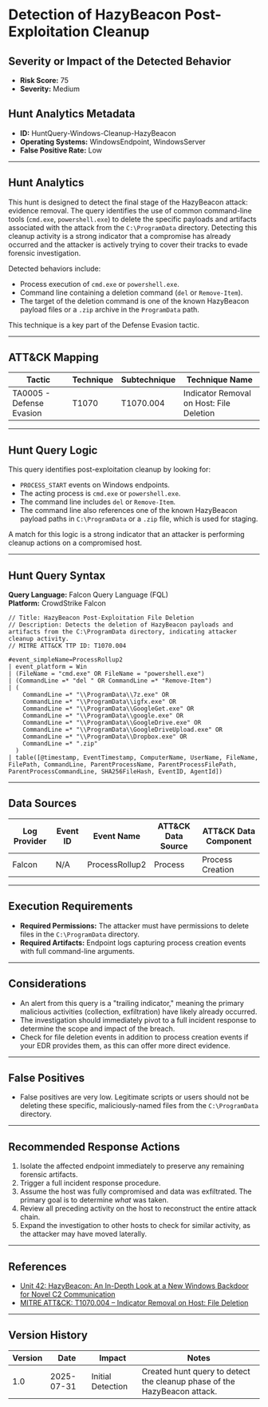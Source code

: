 
# Detection of HazyBeacon Post-Exploitation Cleanup

## Severity or Impact of the Detected Behavior
- **Risk Score:** 75
- **Severity:** Medium

## Hunt Analytics Metadata

- **ID:** HuntQuery-Windows-Cleanup-HazyBeacon
- **Operating Systems:** WindowsEndpoint, WindowsServer
- **False Positive Rate:** Low

---

## Hunt Analytics

This hunt is designed to detect the final stage of the HazyBeacon attack: evidence removal. The query identifies the use of common command-line tools (`cmd.exe`, `powershell.exe`) to delete the specific payloads and artifacts associated with the attack from the `C:\ProgramData` directory. Detecting this cleanup activity is a strong indicator that a compromise has already occurred and the attacker is actively trying to cover their tracks to evade forensic investigation.

Detected behaviors include:
- Process execution of `cmd.exe` or `powershell.exe`.
- Command line containing a deletion command (`del` or `Remove-Item`).
- The target of the deletion command is one of the known HazyBeacon payload files or a `.zip` archive in the `ProgramData` path.

This technique is a key part of the Defense Evasion tactic.

---

## ATT&CK Mapping

| Tactic                        | Technique   | Subtechnique | Technique Name                                 |
|-------------------------------|-------------|--------------|------------------------------------------------|
| TA0005 - Defense Evasion      | T1070       | T1070.004    | Indicator Removal on Host: File Deletion       |

---

## Hunt Query Logic

This query identifies post-exploitation cleanup by looking for:

- `PROCESS_START` events on Windows endpoints.
- The acting process is `cmd.exe` or `powershell.exe`.
- The command line includes `del` or `Remove-Item`.
- The command line also references one of the known HazyBeacon payload paths in `C:\ProgramData` or a `.zip` file, which is used for staging.

A match for this logic is a strong indicator that an attacker is performing cleanup actions on a compromised host.

---

## Hunt Query Syntax

**Query Language:** Falcon Query Language (FQL)  
**Platform:** CrowdStrike Falcon

```fql
// Title: HazyBeacon Post-Exploitation File Deletion
// Description: Detects the deletion of HazyBeacon payloads and artifacts from the C:\ProgramData directory, indicating attacker cleanup activity.
// MITRE ATT&CK TTP ID: T1070.004

#event_simpleName=ProcessRollup2 
| event_platform = Win
| (FileName = "cmd.exe" OR FileName = "powershell.exe")
| (CommandLine =* "del " OR CommandLine =* "Remove-Item")
| (
    CommandLine =* "\\ProgramData\\7z.exe" OR
    CommandLine =* "\\ProgramData\\igfx.exe" OR
    CommandLine =* "\\ProgramData\\GoogleGet.exe" OR
    CommandLine =* "\\ProgramData\\google.exe" OR
    CommandLine =* "\\ProgramData\\GoogleDrive.exe" OR
    CommandLine =* "\\ProgramData\\GoogleDriveUpload.exe" OR
    CommandLine =* "\\ProgramData\\Dropbox.exe" OR
    CommandLine =* ".zip"
  )
| table([@timestamp, EventTimestamp, ComputerName, UserName, FileName, FilePath, CommandLine, ParentProcessName, ParentProcessFilePath, ParentProcessCommandLine, SHA256FileHash, EventID, AgentId]) 
```

---

## Data Sources

| Log Provider | Event ID | Event Name       | ATT&CK Data Source  | ATT&CK Data Component  |
|--------------|----------|------------------|---------------------|------------------------|
| Falcon       | N/A      | ProcessRollup2   | Process             | Process Creation       |

---

## Execution Requirements

- **Required Permissions:** The attacker must have permissions to delete files in the `C:\ProgramData` directory.
- **Required Artifacts:** Endpoint logs capturing process creation events with full command-line arguments.

---

## Considerations

- An alert from this query is a "trailing indicator," meaning the primary malicious activities (collection, exfiltration) have likely already occurred.
- The investigation should immediately pivot to a full incident response to determine the scope and impact of the breach.
- Check for file deletion events in addition to process creation events if your EDR provides them, as this can offer more direct evidence.

---

## False Positives

- False positives are very low. Legitimate scripts or users should not be deleting these specific, maliciously-named files from the `C:\ProgramData` directory.

---

## Recommended Response Actions

1.  Isolate the affected endpoint immediately to preserve any remaining forensic artifacts.
2.  Trigger a full incident response procedure.
3.  Assume the host was fully compromised and data was exfiltrated. The primary goal is to determine *what* was taken.
4.  Review all preceding activity on the host to reconstruct the entire attack chain.
5.  Expand the investigation to other hosts to check for similar activity, as the attacker may have moved laterally.

---

## References

- [Unit 42: HazyBeacon: An In-Depth Look at a New Windows Backdoor for Novel C2 Communication](https://unit42.paloaltonetworks.com/windows-backdoor-for-novel-c2-communication/)
- [MITRE ATT&CK: T1070.004 – Indicator Removal on Host: File Deletion](https://attack.mitre.org/techniques/T1070/004/)

---

## Version History

| Version | Date       | Impact            | Notes                                                                                      |
|---------|------------|-------------------|--------------------------------------------------------------------------------------------|
| 1.0     | 2025-07-31 | Initial Detection | Created hunt query to detect the cleanup phase of the HazyBeacon attack.                   |
